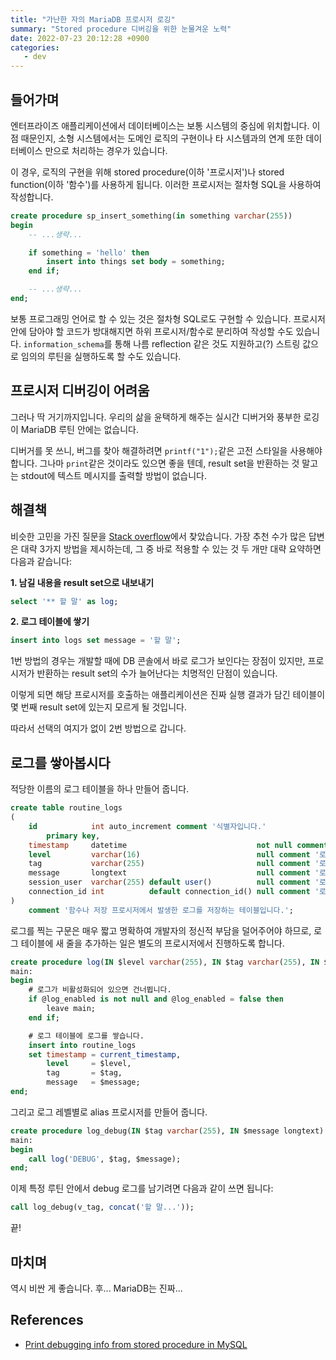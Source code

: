 ```yaml
---
title: "가난한 자의 MariaDB 프로시저 로깅"
summary: "Stored procedure 디버깅을 위한 눈물겨운 노력"
date: 2022-07-23 20:12:28 +0900
categories:
   - dev
---
```


## 들어가며

엔터프라이즈 애플리케이션에서 데이터베이스는 보통 시스템의 중심에 위치합니다. 이 점 때문인지, 소형 시스템에서는 도메인 로직의 구현이나 타 시스템과의 연계 또한 데이터베이스 만으로 처리하는 경우가 있습니다.

이 경우, 로직의 구현을 위해 stored procedure(이하 '프로시저')나 stored function(이하 '함수')를 사용하게 됩니다. 이러한 프로시저는 절차형 SQL을 사용하여 작성합니다.

```sql
create procedure sp_insert_something(in something varchar(255))
begin
    -- ...생략...

    if something = 'hello' then
        insert into things set body = something;
    end if;

    -- ...생략...
end;
```

보통 프로그래밍 언어로 할 수 있는 것은 절차형 SQL로도 구현할 수 있습니다. 프로시저 안에 담아야 할 코드가 방대해지면 하위 프로시저/함수로 분리하여 작성할 수도 있습니다. `information_schema`를 통해 나름 reflection 같은 것도 지원하고(?) 스트링 값으로 임의의 루틴을 실행하도록 할 수도 있습니다.

## 프로시저 디버깅이 어려움

그러나 딱 거기까지입니다. 우리의 삶을 윤택하게 해주는 실시간 디버거와 풍부한 로깅이 MariaDB 루틴 안에는 없습니다.

디버거를 못 쓰니, 버그를 찾아 해결하려면 `printf("1");`같은 고전 스타일을 사용해야 합니다. 그나마 `print`같은 것이라도 있으면 좋을 텐데, result set을 반환하는 것 말고는 stdout에 텍스트 메시지를 출력할 방법이 없습니다.

## 해결책

비슷한 고민을 가진 질문을 [Stack overflow](https://stackoverflow.com/questions/3314771/print-debugging-info-from-stored-procedure-in-mysql)에서 찾았습니다. 가장 추천 수가 많은 답변은 대략 3가지 방법을 제시하는데, 그 중 바로 적용할 수 있는 것 두 개만 대략 요약하면 다음과 같습니다:

**1. 남길 내용을 result set으로 내보내기**
```sql
select '** 할 말' as log;
```

**2. 로그 테이블에 쌓기**
```sql
insert into logs set message = '할 말';
```

1번 방법의 경우는 개발할 때에 DB 콘솔에서 바로 로그가 보인다는 장점이 있지만, 프로시저가 반환하는 result set의 수가 늘어난다는 치명적인 단점이 있습니다.

이렇게 되면 해당 프로시저를 호출하는 애플리케이션은 진짜 실행 결과가 담긴 테이블이 몇 번째 result set에 있는지 모르게 될 것입니다.

따라서 선택의 여지가 없이 2번 방법으로 갑니다.

## 로그를 쌓아봅시다

적당한 이름의 로그 테이블을 하나 만들어 줍니다.

```sql
create table routine_logs
(
    id            int auto_increment comment '식별자입니다.'
        primary key,
    timestamp     datetime                             not null comment '로그의 발생 시각입니다.',
    level         varchar(16)                          null comment '로그의 레벨입니다. DEBUG, INFO, WARN, ERROR, FATAL 있습니다.',
    tag           varchar(255)                         null comment '로그의 태그입니다. 주로 로그 발생 위치입니다.',
    message       longtext                             null comment '로그의 메시지입니다.',
    session_user  varchar(255) default user()          null comment '로그를 발생시킨 사용자입니다.',
    connection_id int          default connection_id() null comment '로그가 발생한 연결의 식별자입니다.'
)
    comment '함수나 저장 프로시저에서 발생한 로그를 저장하는 테이블입니다.';
```

로그를 찍는 구문은 매우 짧고 명확하여 개발자의 정신적 부담을 덜어주어야 하므로, 로그 테이블에 새 줄을 추가하는 일은 별도의 프로시저에서 진행하도록 합니다.

```sql
create procedure log(IN $level varchar(255), IN $tag varchar(255), IN $message longtext)
main:
begin
    # 로그가 비활성화되어 있으면 건너뜁니다.
    if @log_enabled is not null and @log_enabled = false then
        leave main;
    end if;

    # 로그 테이블에 로그를 쌓습니다.
    insert into routine_logs
    set timestamp = current_timestamp,
        level     = $level,
        tag       = $tag,
        message   = $message;
end;
```

그리고 로그 레벨별로 alias 프로시저를 만들어 줍니다.

```sql
create procedure log_debug(IN $tag varchar(255), IN $message longtext)
main:
begin
    call log('DEBUG', $tag, $message);
end;
```

이제 특정 루틴 안에서 debug 로그를 남기려면 다음과 같이 쓰면 됩니다:

```sql
call log_debug(v_tag, concat('할 말...'));
```

끝!

## 마치며

역시 비싼 게 좋습니다. 후... MariaDB는 진짜...

## References

- [Print debugging info from stored procedure in MySQL](https://stackoverflow.com/questions/3314771/print-debugging-info-from-stored-procedure-in-mysql)
